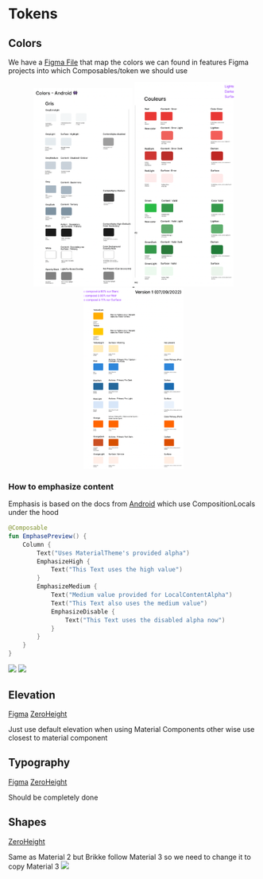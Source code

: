 # Tokens

[//]: # (Lint to zeroheight + figma tokens here)

## Colors

[//]: # (Lint to zeroheight + figma colors here)

We have
a [Figma File](https://www.figma.com/file/NSXzrskbAYebc1RTQUgKYN/Color-Mapping?node-id=0%3A1) that
map the colors we can found in features Figma projects into which Composables/token we should use

<a href="https://www.figma.com/file/NSXzrskbAYebc1RTQUgKYN/Color-Mapping?node-id=0%3A1">
<p align="center">
  <img
    width="200px"
    src="../art/tokens/colors/gray.webp" />
<img
    width="200px"
    src="../art/tokens/colors/state.webp" />
<img
    width="200px"
    src="../art/tokens/colors/primary.webp" />
</p>
</a>

### How to emphasize content

Emphasis is based on the docs
from [Android](https://web.archive.org/web/20211025084752/https://developer.android.com/jetpack/compose/themes/material#emphasis)
which use CompositionLocals under the hood

```kotlin
@Composable
fun EmphasePreview() {
    Column {
        Text("Uses MaterialTheme's provided alpha")
        EmphasizeHigh {
            Text("This Text uses the high value")
        }
        EmphasizeMedium {
            Text("Medium value provided for LocalContentAlpha")
            Text("This Text also uses the medium value")
            EmphasizeDisable {
                Text("This Text uses the disabled alpha now")
            }
        }
    }
}
```

![](../spark-screenshot-testing/src/test/snapshots/images/com.adevinta.spark_PreviewScreenshotTests_preview_tests_tokens_emphasis_light.png)
![](../spark-screenshot-testing/src/test/snapshots/images/com.adevinta.spark_PreviewScreenshotTests_preview_tests_tokens_emphasis_dark.png)

## Elevation

[Figma](https://www.figma.com/file/E9JHa3rw9OYmZceSVHLPnN/Brikke---Tokens-%F0%9F%94%B6?node-id=203%3A72)
[ZeroHeight](https://zeroheight.com/25c15666f/p/380d82-shadows)

Just use default elevation when using Material Components other wise use closest to material
component

## Typography

[Figma](https://www.figma.com/file/E9JHa3rw9OYmZceSVHLPnN/Brikke---Tokens-%F0%9F%94%B6?node-id=890%3A90)
[ZeroHeight](https://zeroheight.com/25c15666f/p/73be39-typography/b/637f52)

Should be completely done

## Shapes

[ZeroHeight](https://zeroheight.com/25c15666f/p/448161-shapes)

Same as Material 2 but Brikke follow Material 3 so we need to change it to copy Material 3
![](../spark-screenshot-testing/src/test/snapshots/images/com.adevinta.spark_PreviewScreenshotTests_preview_tests_tokens_shapes_light.png)
